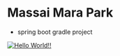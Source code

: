 # Massai Mara Park

+ spring boot gradle project

[![Hello World!!](https://github.com/ciocio97/massai_mara_park_gradle/actions/workflows/01helloworld.yaml/badge.svg)](https://github.com/ciocio97/massai_mara_park_gradle/actions/workflows/01helloworld.yaml)

